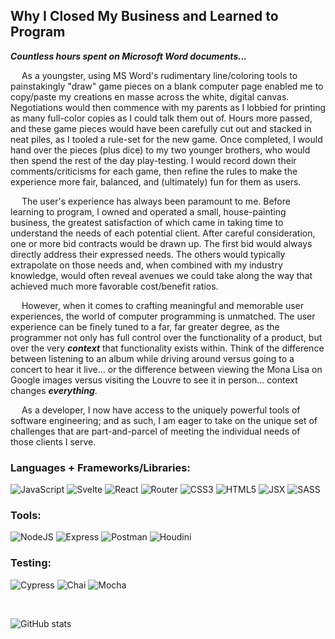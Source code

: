 ## Why I Closed My Business and Learned to Program

***Countless hours spent on Microsoft Word documents...***

&emsp; As a youngster, using MS Word's rudimentary line/coloring tools to painstakingly "draw" game pieces on a blank computer page enabled me to copy/paste my creations en masse across the white, digital canvas. Negotiations would then commence with my parents as I lobbied for printing as many full-color copies as I could talk them out of. Hours more passed, and these game pieces would have been carefully cut out and stacked in neat piles, as I tooled a rule-set for the new game. Once completed, I would hand over the pieces (plus dice) to my two younger brothers, who would then spend the rest of the day play-testing. I would record down their comments/criticisms for each game, then refine the rules to make the experience more fair, balanced, and (ultimately) fun for them as users.

&emsp; The user's experience has always been paramount to me. Before learning to program, I owned and operated a small, house-painting business, the greatest satisfaction of which came in taking time to understand the needs of each potential client. After careful consideration, one or more bid contracts would be drawn up. The first bid would always directly address their expressed needs. The others would typically extrapolate on those needs and, when combined with my industry knowledge, would often reveal avenues we could take along the way that achieved much more favorable cost/benefit ratios.

&emsp; However, when it comes to crafting meaningful and memorable user experiences, the world of computer programming is unmatched. The user experience can be finely tuned to a far, far greater degree, as the programmer not only has full control over the functionality of a product, but over the very ***context*** that functionality exists within. Think of the difference between listening to an album while driving around versus going to a concert to hear it live... or the difference between viewing the Mona Lisa on Google images versus visiting the Louvre to see it in person... context changes ***everything***. 

&emsp; As a developer, I now have access to the uniquely powerful tools of software engineering; and as such, I am eager to take on the unique set of challenges that are part-and-parcel of meeting the individual needs of those clients I serve.

### Languages + Frameworks/Libraries:

<section>
  <img alt="JavaScript" src="https://img.shields.io/badge/javascript%20-%23323330.svg?&style=for-the-badge&logo=javascript&logoColor=%23F7DF1E"/>
  <img alt="Svelte" src="https://img.shields.io/badge/svelte%20-white.svg?style=for-the-badge&logo=svelte&logoColor=%23FF3E00"/>
  <img alt="React" src="https://img.shields.io/badge/react%20-%2320232a.svg?&style=for-the-badge&logo=react&logoColor=%2361DAFB"/> 
  <img alt="Router" src="https://img.shields.io/badge/router%20-grey.svg?&style=for-the-badge&logo=react-router&logoColor=%23CA4245"/>
  <img alt="CSS3" src="https://img.shields.io/badge/css3%20-%231572B6.svg?&style=for-the-badge&logo=css3&logoColor=white"/>
  <img alt="HTML5" src="https://img.shields.io/badge/html5%20-%23E34F26.svg?&style=for-the-badge&logo=html5&logoColor=white"/>
  <img alt="JSX" src="https://img.shields.io/badge/JSX%20-%2320232a.svg?&style=for-the-badge&logo=react&logoColor=%2361DAFB"/>    
  <img alt="SASS" src="https://img.shields.io/badge/SASS%20-hotpink.svg?&style=for-the-badge&logo=SASS&logoColor=white"/>
</section>

### Tools:

<section>
  <img alt="NodeJS" src="https://img.shields.io/badge/node.js%20-%2343853D.svg?&style=for-the-badge&logo=node.js&logoColor=white"/>
  <img alt="Express" src="https://img.shields.io/badge/express.js-000000?style=for-the-badge&logo=express&logoColor=white"/>
  <img alt="Postman" src="https://img.shields.io/badge/postman%20-%23FF6C37.svg?&style=for-the-badge&logo=postman&logoColor=white"/>
  <img alt="Houdini" src="https://img.shields.io/badge/houdini%20-%23FF4713.svg?&style=for-the-badge&logo=houdini&logoColor=white"/>
</section>
  
### Testing:

<section>
  <img alt="Cypress" src="https://img.shields.io/badge/-cypress-%23E5E5E5?style=for-the-badge&logo=cypress&logoColor=058a5e"/>  
  <img alt="Chai" src="https://camo.githubusercontent.com/dc1b092fdeb7e14a149274315b4d53632d98e5ff80d94f3fc04bf2f995369b31/68747470733a2f2f696d672e736869656c64732e696f2f62616467652f636861692d4131313430343f7374796c653d666f722d7468652d6261646765266c6f676f3d63686169266c6f676f436f6c6f723d7768697465"/>
  <img alt="Mocha" src="https://img.shields.io/badge/-mocha-%238D6748?&style=for-the-badge&logo=mocha&logoColor=white"/>
</section>

&emsp; 
&emsp; 

![GitHub stats](https://github-readme-stats.vercel.app/api?username=PaulTimothyChambers&show_icons=true&theme=cobalt&hide=stars)
